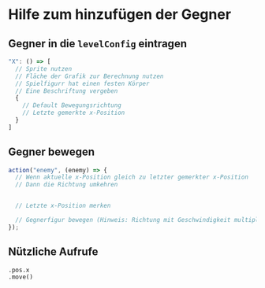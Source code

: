 # Hilfe zum hinzufügen der Gegner

## Gegner in die `levelConfig` eintragen

```javascript
"X": () => [
  // Sprite nutzen
  // Fläche der Grafik zur Berechnung nutzen
  // Spielfigurr hat einen festen Körper
  // Eine Beschriftung vergeben
  {
    // Default Bewegungsrichtung
    // Letzte gemerkte x-Position
  }
]
```

## Gegner bewegen


```javascript
action("enemy", (enemy) => {
  // Wenn aktuelle x-Position gleich zu letzter gemerkter x-Position
  // Dann die Richtung umkehren


  // Letzte x-Position merken

  // Gegnerfigur bewegen (Hinweis: Richtung mit Geschwindigkeit multiplizieren)
});
```

## Nützliche Aufrufe

```
.pos.x
.move()
```